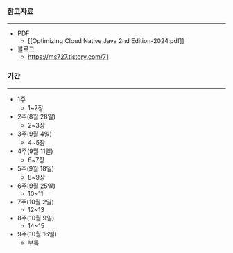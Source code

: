 



```table-of-contents
```


### 참고자료 
---
- PDF
	- [[Optimizing Cloud Native Java 2nd Edition-2024.pdf]]
- 블로그 
	- https://ms727.tistory.com/71



### 기간
---
- 1주 
	- 1~2장
- 2주(8월 28일)
	- 2~3장
- 3주(9월 4일)
	- 4~5장
- 4주(9월 11일)
	- 6~7장
- 5주(9월 18일)
	- 8~9장
- 6주(9월 25일)
	- 10~11
- 7주(10월 2일)
	- 12~13
- 8주(10월 9일)
	- 14~15
- 9주(10월 16일)
	- 부록